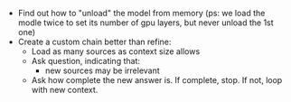 * Find out how to "unload" the model from memory (ps: we load the modle twice to set its number of gpu layers, but never unload the 1st one)
* Create a custom chain better than refine:
  * Load as many sources as context size allows
  * Ask question, indicating that:
    * new sources may be irrelevant
  * Ask how complete the new answer is. If complete, stop. If not, loop with new context.
